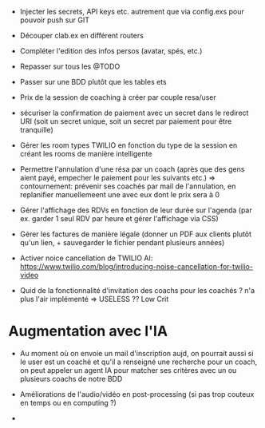 - Injecter les secrets, API keys etc. autrement que via config.exs pour pouvoir push sur GIT

- Découper clab.ex en différent routers

- Compléter l'edition des infos persos (avatar, spés, etc.)

- Repasser sur tous les @TODO

- Passer sur une BDD plutôt que les tables ets

- Prix de la session de coaching à créer par couple resa/user

- sécuriser la confirmation de paiement avec un secret dans le redirect URI (soit un secret unique, soit un secret par paiement pour être tranquille)

- Gérer les room types TWILIO en fonction du type de la session en créant les rooms de manière intelligente

- Permettre l'annulation d'une résa par un coach (après que des gens aient payé, empecher le paiement pour les suivants etc.)
=> contournement: prévenir ses coachés par mail de l'annulation, en replanifier manuellemeent une avec eux dont le prix sera à 0

- Gérer l'affichage des RDVs en fonction de leur durée sur l'agenda (par ex. garder 1 seul RDV par heure et gérer l'affichage via CSS)

- Gérer les factures de manière légale (donner un PDF aux clients plutôt qu'un lien, + sauvegarder le fichier pendant plusieurs années)

- Activer noice cancellation de TWILIO AI: https://www.twilio.com/blog/introducing-noise-cancellation-for-twilio-video

- Quid de la fonctionnalité d'invitation des coachs pour les coachés ? n'a plus l'air implémenté => USELESS ?? Low Crit

# Augmentation avec l'IA

- Au moment où on envoie un mail d'inscription aujd, on pourrait aussi si le user est un coaché et qu'il a renseigné une recherche pour un coach, on peut appeler un agent IA pour matcher ses critères avec un ou plusieurs coachs de notre BDD 

- Améliorations de l'audio/vidéo en post-processing (si pas trop couteux en temps ou en computing ?)

- 